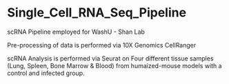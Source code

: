 # Single_Cell_RNA_Seq_Pipeline
scRNA Pipeline employed for WashU - Shan Lab 

Pre-processing of data is performed via 10X Genomics CellRanger

scRNA Analysis is performed via Seurat on Four different tissue samples (Lung, Spleen, Bone Marrow & Blood) from humaized-mouse models with a control and infected group.
